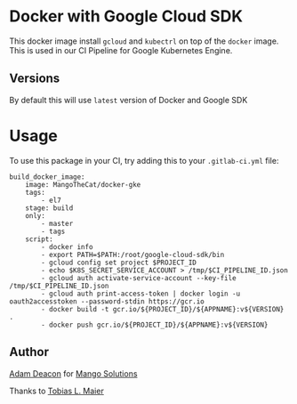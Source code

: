 # Docker with Google Cloud SDK

This docker image install `gcloud` and `kubectrl` on top of the `docker` image. This is used in our CI Pipeline for Google Kubernetes Engine.

## Versions

By default this will use `latest` version of Docker and Google SDK

# Usage

To use this package in your CI, try adding this to your `.gitlab-ci.yml` file:

```
build_docker_image:
    image: MangoTheCat/docker-gke
    tags:
        - el7
    stage: build
    only:
        - master
        - tags
    script:
        - docker info
        - export PATH=$PATH:/root/google-cloud-sdk/bin
        - gcloud config set project $PROJECT_ID
        - echo $K8S_SECRET_SERVICE_ACCOUNT > /tmp/$CI_PIPELINE_ID.json
        - gcloud auth activate-service-account --key-file /tmp/$CI_PIPELINE_ID.json
        - gcloud auth print-access-token | docker login -u oauth2accesstoken --password-stdin https://gcr.io
        - docker build -t gcr.io/${PROJECT_ID}/${APPNAME}:v${VERSION} .
        - docker push gcr.io/${PROJECT_ID}/${APPNAME}:v${VERSION}
```

## Author

[Adam Deacon](https://github.com/adamjdeacon) for [Mango Solutions](https://www.mango-solutions.com)

Thanks to [Tobias L. Maier](http://tobiasmaier.info)
